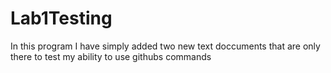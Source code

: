 # Lab1Testing
In this program I have simply added two new text doccuments that are only there to test my ability to use githubs commands
